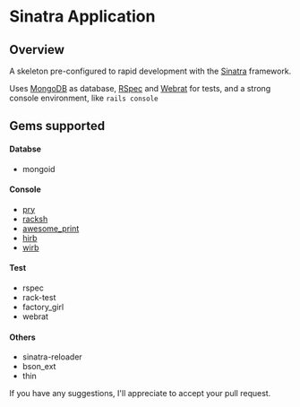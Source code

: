 # Sinatra Application

## Overview

A skeleton pre-configured to rapid development with the [Sinatra](http://www.sinatrarb.com/) framework.

Uses [MongoDB](http://www.mongodb.org/) as database, [RSpec](http://rspec.info/) and [Webrat](https://github.com/brynary/webrat) for tests, and a strong console environment, like `rails console`


## Gems supported

#### Databse
* mongoid

#### Console
* [pry](https://github.com/pry/pry)
* [racksh](https://github.com/sickill/racksh)
* [awesome_print](https://github.com/michaeldv/awesome_print)
* [hirb](https://github.com/cldwalker/hirb)
* [wirb](https://github.com/janlelis/wirb)

#### Test
* rspec
* rack-test
* factory_girl
* webrat

#### Others
* sinatra-reloader
* bson_ext
* thin

If you have any suggestions, I'll appreciate to accept your pull request.